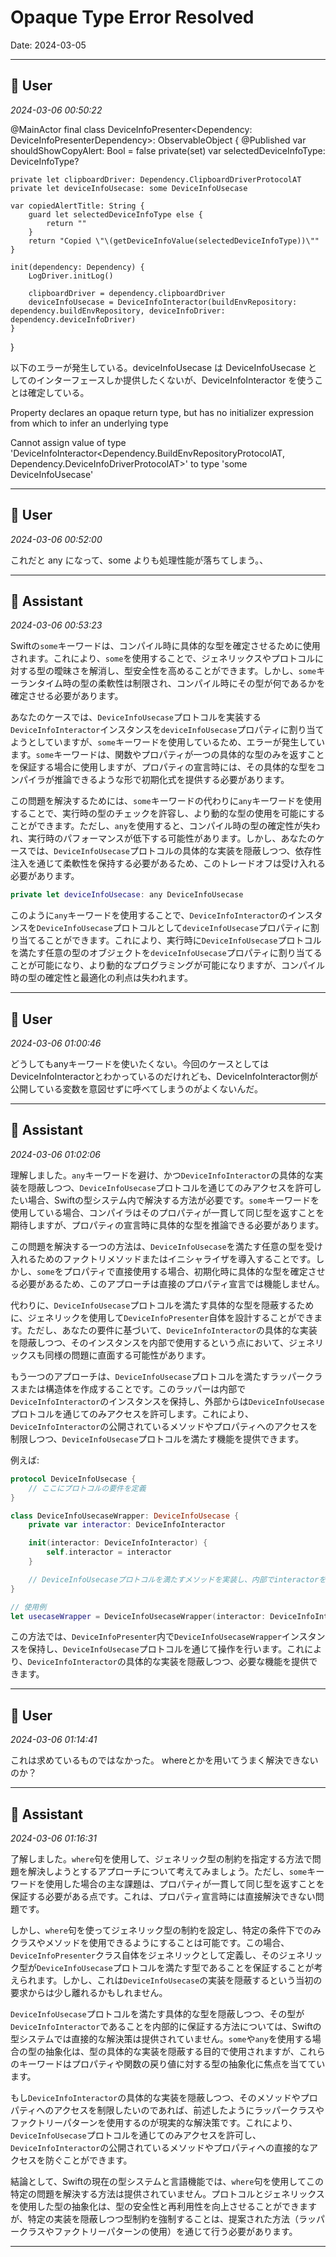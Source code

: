 # Opaque Type Error Resolved

Date: 2024-03-05

---

## 👤 User
*2024-03-06 00:50:22*

@MainActor
final class DeviceInfoPresenter&lt;Dependency: DeviceInfoPresenterDependency&gt;: ObservableObject {
    @Published var shouldShowCopyAlert: Bool = false
    private(set) var selectedDeviceInfoType: DeviceInfoType?

    private let clipboardDriver: Dependency.ClipboardDriverProtocolAT
    private let deviceInfoUsecase: some DeviceInfoUsecase

    var copiedAlertTitle: String {
        guard let selectedDeviceInfoType else {
            return ""
        }
        return "Copied \"\(getDeviceInfoValue(selectedDeviceInfoType))\""
    }

    init(dependency: Dependency) {
        LogDriver.initLog()

        clipboardDriver = dependency.clipboardDriver
        deviceInfoUsecase = DeviceInfoInteractor(buildEnvRepository: dependency.buildEnvRepository, deviceInfoDriver: dependency.deviceInfoDriver)
    }
}

以下のエラーが発生している。deviceInfoUsecase は DeviceInfoUsecase としてのインターフェースしか提供したくないが、DeviceInfoInteractor を使うことは確定している。

Property declares an opaque return type, but has no initializer expression from which to infer an underlying type

Cannot assign value of type 'DeviceInfoInteractor&lt;Dependency.BuildEnvRepositoryProtocolAT, Dependency.DeviceInfoDriverProtocolAT&gt;' to type 'some DeviceInfoUsecase'

---

## 👤 User
*2024-03-06 00:52:00*

これだと any になって、some よりも処理性能が落ちてしまう。、

---

## 🤖 Assistant
*2024-03-06 00:53:23*

Swiftの`some`キーワードは、コンパイル時に具体的な型を確定させるために使用されます。これにより、`some`を使用することで、ジェネリックスやプロトコルに対する型の曖昧さを解消し、型安全性を高めることができます。しかし、`some`キーランタイム時の型の柔軟性は制限され、コンパイル時にその型が何であるかを確定させる必要があります。

あなたのケースでは、`DeviceInfoUsecase`プロトコルを実装する`DeviceInfoInteractor`インスタンスを`deviceInfoUsecase`プロパティに割り当てようとしていますが、`some`キーワードを使用しているため、エラーが発生しています。`some`キーワードは、関数やプロパティが一つの具体的な型のみを返すことを保証する場合に使用しますが、プロパティの宣言時には、その具体的な型をコンパイラが推論できるような形で初期化式を提供する必要があります。

この問題を解決するためには、`some`キーワードの代わりに`any`キーワードを使用することで、実行時の型のチェックを許容し、より動的な型の使用を可能にすることができます。ただし、`any`を使用すると、コンパイル時の型の確定性が失われ、実行時のパフォーマンスが低下する可能性があります。しかし、あなたのケースでは、`DeviceInfoUsecase`プロトコルの具体的な実装を隠蔽しつつ、依存性注入を通じて柔軟性を保持する必要があるため、このトレードオフは受け入れる必要があります。

```swift
private let deviceInfoUsecase: any DeviceInfoUsecase
```

このように`any`キーワードを使用することで、`DeviceInfoInteractor`のインスタンスを`DeviceInfoUsecase`プロトコルとして`deviceInfoUsecase`プロパティに割り当てることができます。これにより、実行時に`DeviceInfoUsecase`プロトコルを満たす任意の型のオブジェクトを`deviceInfoUsecase`プロパティに割り当てることが可能になり、より動的なプログラミングが可能になりますが、コンパイル時の型の確定性と最適化の利点は失われます。

---

## 👤 User
*2024-03-06 01:00:46*

どうしてもanyキーワードを使いたくない。今回のケースとしてはDeviceInfoInteractorとわかっているのだけれども、DeviceInfoInteractor側が公開している変数を意図せずに呼べてしまうのがよくないんだ。

---

## 🤖 Assistant
*2024-03-06 01:02:06*

理解しました。`any`キーワードを避け、かつ`DeviceInfoInteractor`の具体的な実装を隠蔽しつつ、`DeviceInfoUsecase`プロトコルを通じてのみアクセスを許可したい場合、Swiftの型システム内で解決する方法が必要です。`some`キーワードを使用している場合、コンパイラはそのプロパティが一貫して同じ型を返すことを期待しますが、プロパティの宣言時に具体的な型を推論できる必要があります。

この問題を解決する一つの方法は、`DeviceInfoUsecase`を満たす任意の型を受け入れるためのファクトリメソッドまたはイニシャライザを導入することです。しかし、`some`をプロパティで直接使用する場合、初期化時に具体的な型を確定させる必要があるため、このアプローチは直接のプロパティ宣言では機能しません。

代わりに、`DeviceInfoUsecase`プロトコルを満たす具体的な型を隠蔽するために、ジェネリックを使用して`DeviceInfoPresenter`自体を設計することができます。ただし、あなたの要件に基づいて、`DeviceInfoInteractor`の具体的な実装を隠蔽しつつ、そのインスタンスを内部で使用するという点において、ジェネリックスも同様の問題に直面する可能性があります。

もう一つのアプローチは、`DeviceInfoUsecase`プロトコルを満たすラッパークラスまたは構造体を作成することです。このラッパーは内部で`DeviceInfoInteractor`のインスタンスを保持し、外部からは`DeviceInfoUsecase`プロトコルを通じてのみアクセスを許可します。これにより、`DeviceInfoInteractor`の公開されているメソッドやプロパティへのアクセスを制限しつつ、`DeviceInfoUsecase`プロトコルを満たす機能を提供できます。

例えば:

```swift
protocol DeviceInfoUsecase {
    // ここにプロトコルの要件を定義
}

class DeviceInfoUsecaseWrapper: DeviceInfoUsecase {
    private var interactor: DeviceInfoInteractor

    init(interactor: DeviceInfoInteractor) {
        self.interactor = interactor
    }

    // DeviceInfoUsecaseプロトコルを満たすメソッドを実装し、内部でinteractorを使用
}

// 使用例
let usecaseWrapper = DeviceInfoUsecaseWrapper(interactor: DeviceInfoInteractor(...))
```

この方法では、`DeviceInfoPresenter`内で`DeviceInfoUsecaseWrapper`インスタンスを保持し、`DeviceInfoUsecase`プロトコルを通じて操作を行います。これにより、`DeviceInfoInteractor`の具体的な実装を隠蔽しつつ、必要な機能を提供できます。

---

## 👤 User
*2024-03-06 01:14:41*

これは求めているものではなかった。
whereとかを用いてうまく解決できないのか？

---

## 🤖 Assistant
*2024-03-06 01:16:31*

了解しました。`where`句を使用して、ジェネリック型の制約を指定する方法で問題を解決しようとするアプローチについて考えてみましょう。ただし、`some`キーワードを使用した場合の主な課題は、プロパティが一貫して同じ型を返すことを保証する必要がある点です。これは、プロパティ宣言時には直接解決できない問題です。

しかし、`where`句を使ってジェネリック型の制約を設定し、特定の条件下でのみクラスやメソッドを使用できるようにすることは可能です。この場合、`DeviceInfoPresenter`クラス自体をジェネリックとして定義し、そのジェネリック型が`DeviceInfoUsecase`プロトコルを満たす型であることを保証することが考えられます。しかし、これは`DeviceInfoUsecase`の実装を隠蔽するという当初の要求からは少し離れるかもしれません。

`DeviceInfoUsecase`プロトコルを満たす具体的な型を隠蔽しつつ、その型が`DeviceInfoInteractor`であることを内部的に保証する方法については、Swiftの型システムでは直接的な解決策は提供されていません。`some`や`any`を使用する場合の型の抽象化は、型の具体的な実装を隠蔽する目的で使用されますが、これらのキーワードはプロパティや関数の戻り値に対する型の抽象化に焦点を当てています。

もし`DeviceInfoInteractor`の具体的な実装を隠蔽しつつ、そのメソッドやプロパティへのアクセスを制限したいのであれば、前述したようにラッパークラスやファクトリーパターンを使用するのが現実的な解決策です。これにより、`DeviceInfoUsecase`プロトコルを通じてのみアクセスを許可し、`DeviceInfoInteractor`の公開されているメソッドやプロパティへの直接的なアクセスを防ぐことができます。

結論として、Swiftの現在の型システムと言語機能では、`where`句を使用してこの特定の問題を解決する方法は提供されていません。プロトコルとジェネリックスを使用した型の抽象化は、型の安全性と再利用性を向上させることができますが、特定の実装を隠蔽しつつ型制約を強制することは、提案された方法（ラッパークラスやファクトリーパターンの使用）を通じて行う必要があります。

---
